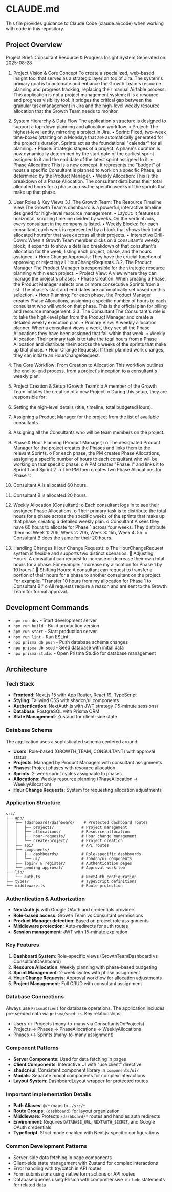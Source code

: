 # CLAUDE.md

This file provides guidance to Claude Code (claude.ai/code) when working with code in this repository.

## Project Overview

Project Brief: Consultant Resource & Progress Insight System
Generated on: 2025-08-28
1. Project Vision & Core Concept
To create a specialized, web-based insight tool that serves as a strategic layer on top of Jira. The system's primary goal is to automate and enhance the Growth Team's resource planning and progress tracking, replacing their manual Airtable process.
This application is not a project management system; it is a resource and progress visibility tool. It bridges the critical gap between the granular task management in Jira and the high-level weekly resource allocation that the Growth Team needs to monitor.
2. System Hierarchy & Data Flow
The application's structure is designed to support a top-down planning and allocation workflow.
•	Project: The highest-level entity, mirroring a project in Jira.
•	Sprint: Fixed, two-week time-boxes (starting on a Monday) that are automatically generated for the project's duration. Sprints act as the foundational "calendar" for all planning.
•	Phase: Strategic stages of a project. A phase's duration is now dynamically determined by the start date of the earliest sprint assigned to it and the end date of the latest sprint assigned to it.
•	Phase Allocation: This is a new concept. It represents the "budget" of hours a specific Consultant is planned to work on a specific Phase, as determined by the Product Manager.
•	Weekly Allocation: This is the breakdown of a Phase Allocation. The consultant distributes their total allocated hours for a phase across the specific weeks of the sprints that make up that phase.
3. User Roles & Key Views
3.1. The Growth Team: The Resource Timeline View
The Growth Team's dashboard is a powerful, interactive timeline designed for high-level resource management.
•	Layout: It features a horizontal, scrolling timeline divided by weeks. On the vertical axis, every consultant in the company is listed.
•	Weekly Blocks: For each consultant, each week is represented by a block that shows their total allocated hoursfor that week across all their projects.
•	Interactive Drill-Down: When a Growth Team member clicks on a consultant's weekly block, it expands to show a detailed breakdown of that consultant's allocation for the week, listing each project, phase, and the hours assigned.
•	Hour Change Approvals: They have the crucial function of approving or rejecting all HourChangeRequests.
3.2. The Product Manager
The Product Manager is responsible for the strategic resource planning within each project.
•	Project View: A view where they can manage the project's phases.
•	Phase Creation: When creating a Phase, the Product Manager selects one or more consecutive Sprints from a list. The phase's start and end dates are automatically set based on this selection.
•	Hour Planning: For each phase, the Product Manager creates Phase Allocations, assigning a specific number of hours to each consultant who will work on that phase. This is the official plan for billing and resource management.
3.3. The Consultant
The Consultant's role is to take the high-level plan from the Product Manager and create a detailed weekly execution plan.
•	Primary View: A weekly allocation planner. When a consultant views a week, they see all the Phase Allocations they have been assigned that fall within that week.
•	Weekly Allocation: Their primary task is to take the total hours from a Phase Allocation and distribute them across the weeks of the sprints that make up that phase.
•	Hour Change Requests: If their planned work changes, they can initiate an HourChangeRequest.
 
3. The Core Workflow: From Creation to Allocation
This workflow outlines the end-to-end process, from a project's inception to a consultant's weekly plan.
1.	Project Creation & Setup (Growth Team):
o	A member of the Growth Team initiates the creation of a new Project.
o	During this setup, they are responsible for:
1.	Setting the high-level details (title, timeline, total budgetedHours).
2.	Assigning a Product Manager for the project from the list of available consultants.
3.	Assigning all the Consultants who will be team members on the project.
2.	Phase & Hour Planning (Product Manager):
o	The designated Product Manager for the project creates the Phases and links them to the relevant Sprints.
o	For each phase, the PM creates Phase Allocations, assigning a specific number of hours to each consultant who will be working on that specific phase.
o	A PM creates "Phase 1" and links it to Sprint 1 and Sprint 2.
o	The PM then creates two Phase Allocations for Phase 1:
1.	Consultant A is allocated 60 hours.
2.	Consultant B is allocated 20 hours.
3.	Weekly Allocation (Consultant):
o	Each consultant logs in to see their assigned Phase Allocations.
o	Their primary task is to distribute the total hours for a phase across the specific weeks of the sprints that make up that phase, creating a detailed weekly plan.
o	Consultant A sees they have 60 hours to allocate for Phase 1 across four weeks. They distribute them as: Week 1: 20h, Week 2: 20h, Week 3: 15h, Week 4: 5h.
o	Consultant B does the same for their 20 hours.
4.	Handling Changes (Hour Change Request):
o	The HourChangeRequest system is flexible and supports two distinct scenarios:
	Adjusting Hours: A consultant can request to increase or decrease their own total hours for a phase. For example: "Increase my allocation for Phase 1 by 10 hours."
	Shifting Hours: A consultant can request to transfer a portion of their hours for a phase to another consultant on the project. For example: "Transfer 10 hours from my allocation for Phase 1 to Consultant B."
o	All requests require a reason and are sent to the Growth Team for formal approval.


## Development Commands

- `npm run dev` - Start development server
- `npm run build` - Build production version
- `npm run start` - Start production server
- `npm run lint` - Run ESLint
- `npx prisma db push` - Push database schema changes
- `npx prisma db seed` - Seed database with initial data
- `npx prisma studio` - Open Prisma Studio for database management

## Architecture

### Tech Stack
- **Frontend**: Next.js 15 with App Router, React 19, TypeScript
- **Styling**: Tailwind CSS with shadcn/ui components
- **Authentication**: NextAuth.js with JWT strategy (15-minute sessions)
- **Database**: PostgreSQL with Prisma ORM
- **State Management**: Zustand for client-side state

### Database Schema
The application uses a sophisticated schema centered around:
- **Users**: Role-based (GROWTH_TEAM, CONSULTANT) with approval status
- **Projects**: Managed by Product Managers with consultant assignments
- **Phases**: Project phases with resource allocation
- **Sprints**: 2-week sprint cycles assignable to phases
- **Allocations**: Weekly resource planning (PhaseAllocation → WeeklyAllocation)
- **Hour Change Requests**: System for requesting allocation adjustments

### Application Structure

```
src/
├── app/
│   ├── (dashboard)/dashboard/    # Protected dashboard routes
│   │   ├── projects/            # Project management
│   │   ├── allocations/         # Resource allocation
│   │   ├── hour-requests/       # Hour change management
│   │   └── create-project/      # Project creation
│   ├── api/                     # API routes
│   ├── components/
│   │   ├── dashboards/          # Role-specific dashboards
│   │   └── ui/                  # shadcn/ui components
│   ├── login/ & register/       # Authentication pages
│   └── pending-approval/        # Approval workflow
├── lib/
│   └── auth.ts                  # NextAuth configuration
├── types/                       # TypeScript definitions
└── middleware.ts                # Route protection
```

### Authentication & Authorization

- **NextAuth.js** with Google OAuth and credentials providers
- **Role-based access**: Growth Team vs Consultant permissions
- **Product Manager detection**: Based on project role assignments
- **Middleware protection**: Auto-redirects for auth routes
- **Session management**: JWT with 15-minute expiration

### Key Features

1. **Dashboard System**: Role-specific views (GrowthTeamDashboard vs ConsultantDashboard)
2. **Resource Allocation**: Weekly planning with phase-based budgeting
3. **Sprint Management**: 2-week cycles with phase assignment
4. **Hour Change Requests**: Approval workflow for allocation adjustments
5. **Project Management**: Full CRUD with consultant assignment

### Database Connections

Always use `PrismaClient` for database operations. The application includes pre-seeded data via `prisma/seed.ts`. Key relationships:
- Users ↔ Projects (many-to-many via ConsultantsOnProjects)
- Projects → Phases → PhaseAllocations → WeeklyAllocations
- Phases ↔ Sprints (many-to-many assignment)

### Component Patterns

- **Server Components**: Used for data fetching in pages
- **Client Components**: Interactive UI with "use client" directive  
- **shadcn/ui**: Consistent component library in `components/ui/`
- **Modals**: Separate modal components for complex interactions
- **Layout System**: DashboardLayout wrapper for protected routes

### Important Implementation Details

- **Path Aliases**: `@/*` maps to `./src/*`
- **Route Groups**: `(dashboard)` for layout organization
- **Middleware**: Protects `/dashboard/*` routes and handles auth redirects
- **Environment**: Requires `DATABASE_URL`, `NEXTAUTH_SECRET`, and Google OAuth credentials
- **TypeScript**: Strict mode enabled with Next.js-specific configurations

### Common Development Patterns

- Server-side data fetching in page components
- Client-side state management with Zustand for complex interactions
- Error handling with try/catch in API routes
- Form submissions using native form actions or API routes
- Database queries using Prisma with comprehensive `include` statements for related data